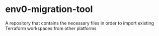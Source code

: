 # env0-migration-tool
A repository that contains the necessary files in order to import existing Terraform workspaces from other platforms
